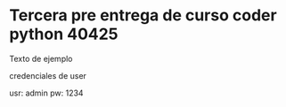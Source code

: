 # Tercera pre entrega de curso coder python 40425
Texto de ejemplo

credenciales de user

usr: admin
pw: 1234
